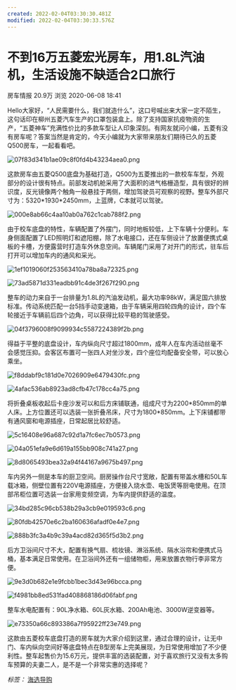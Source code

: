 ```yaml
---
created: 2022-02-04T03:30:30.481Z
modified: 2022-02-04T03:30:33.576Z
---
```

# 不到16万五菱宏光房车，用1.8L汽油机，生活设施不缺适合2口旅行

房车情报 <a id="seeNumberPV"></a>20.9万 浏览 2020-06-08 18:41

Hello大家好，“人民需要什么，我们就造什么”，这口号喊出来大家一定不陌生，这句话印在柳州五菱汽车生产的口罩包装盒上。除了支持国家抗疫物资的生产，“五菱神车”充满性价比的多款车型让人印象深刻。有网友就问小编，五菱有没有房车呢？答案当然是肯定的，今天小编就为大家带来朋友们期待已久的五菱Q500房车，一起看看吧。

![07f83d341b1ae09c8f0fd4b43234aea0.png](https://gitee.com/tpxipster/tpxip-galaxy/raw/master/vnote笔记汇/不到16万五菱宏光房车，用1.8l汽油机，生活设施不缺适合2口旅行.md/07f83d341b1ae09c8f0fd4b43234aea0.png)

这款房车由五菱Q500底盘为基础打造，Q500为五菱推出的一款校车车型，外观部分的设计很有特点。前部发动机舱采用了大面积的进气格栅造型，具有很好的辨识度，反光镜像两个触角一般悬挂于两侧，增加驾驶员可观察的视野。整车外部尺寸为：5320\*1930\*2450mm，上蓝牌，C本就可以驾驶。

![000e8ab66c4aa10ab0a762c1cab788f2.png](https://gitee.com/tpxipster/tpxip-galaxy/raw/master/vnote笔记汇/不到16万五菱宏光房车，用1.8l汽油机，生活设施不缺适合2口旅行.md/000e8ab66c4aa10ab0a762c1cab788f2.png)

由于校车底盘的特性，车辆配置了外摆门，同时地板较低，上下车辆十分便利。车身侧面配置了LED照明灯和遮阳棚，除了水电接口，还在车侧设计了放置便携式桌板的卡槽，方便露营时打造车外休息空间。车辆尾门采用了对开门的形式，驻车后打开可以增加车内的通风和采光。

![1ef1019060f253563410a78ba8a72325.png](https://gitee.com/tpxipster/tpxip-galaxy/raw/master/vnote笔记汇/不到16万五菱宏光房车，用1.8l汽油机，生活设施不缺适合2口旅行.md/1ef1019060f253563410a78ba8a72325.png)

![73ad5871d331eadbb91c4de3f267f290.png](https://gitee.com/tpxipster/tpxip-galaxy/raw/master/vnote笔记汇/不到16万五菱宏光房车，用1.8l汽油机，生活设施不缺适合2口旅行.md/73ad5871d331eadbb91c4de3f267f290.png)

整车的动力来自于一台排量为1.8L的汽油发动机，最大功率98kW，满足国六排放标准。传动系统匹配一台5挡手动变速箱，由于车辆采用四轮四角的设计，四个车轮接近于车辆前后四个边角，可以获得比较平稳的驾驶感受。

![04f3796008f9099934c5587224389f2b.png](https://gitee.com/tpxipster/tpxip-galaxy/raw/master/vnote笔记汇/不到16万五菱宏光房车，用1.8l汽油机，生活设施不缺适合2口旅行.md/04f3796008f9099934c5587224389f2b.png)

得益于平整的底盘设计，车内纵向尺寸超过1800mm，成年人在车内活动丝毫不会感觉压抑。会客区布置可一张四人对坐沙发，四个座位均配备安全带，可以放心乘坐。

![f8ddabf9c181d0e7026909e6479430fc.png](https://gitee.com/tpxipster/tpxip-galaxy/raw/master/vnote笔记汇/不到16万五菱宏光房车，用1.8l汽油机，生活设施不缺适合2口旅行.md/f8ddabf9c181d0e7026909e6479430fc.png)

![4afac536ab8923ad8cfb47c178cc4a75.png](https://gitee.com/tpxipster/tpxip-galaxy/raw/master/vnote笔记汇/不到16万五菱宏光房车，用1.8l汽油机，生活设施不缺适合2口旅行.md/4afac536ab8923ad8cfb47c178cc4a75.png)

将折叠桌板收起后卡座沙发可以和后方床铺联通，组成尺寸为2200\*850mm的单人床。上方位置还可以选装一张折叠吊床，尺寸为1800\*850mm。上下床铺都带有通风窗和电源插座，日常起居比较舒适。

![5c16408e96a687c92d1a7fc6ec7b0573.png](https://gitee.com/tpxipster/tpxip-galaxy/raw/master/vnote笔记汇/不到16万五菱宏光房车，用1.8l汽油机，生活设施不缺适合2口旅行.md/5c16408e96a687c92d1a7fc6ec7b0573.png)

![04a051efa9e6d619a155bb908c741a27.png](https://gitee.com/tpxipster/tpxip-galaxy/raw/master/vnote笔记汇/不到16万五菱宏光房车，用1.8l汽油机，生活设施不缺适合2口旅行.md/04a051efa9e6d619a155bb908c741a27.png)

![8d8065493bea32a94f44167a9675b497.png](https://gitee.com/tpxipster/tpxip-galaxy/raw/master/vnote笔记汇/不到16万五菱宏光房车，用1.8l汽油机，生活设施不缺适合2口旅行.md/8d8065493bea32a94f44167a9675b497.png)

车内另外一侧是本车的厨卫空间。厨房操作台尺寸宽敞，配置有带盖水槽和50L车载冰箱，侧壁位置有220V电源插座，方便接入烧水壶、电饭煲等厨电使用。在顶部吊柜位置可选装一台家用变频空调，为车内提供舒适的温度。

![34bd285c96cb538b29a3cb9e019593c6.png](https://gitee.com/tpxipster/tpxip-galaxy/raw/master/vnote笔记汇/不到16万五菱宏光房车，用1.8l汽油机，生活设施不缺适合2口旅行.md/34bd285c96cb538b29a3cb9e019593c6.png)

![80fdb42570e6c2ba160636afadf0e4e7.png](https://gitee.com/tpxipster/tpxip-galaxy/raw/master/vnote笔记汇/不到16万五菱宏光房车，用1.8l汽油机，生活设施不缺适合2口旅行.md/80fdb42570e6c2ba160636afadf0e4e7.png)

![888b3fc3a4b9c39a4acd82d365f5d3b2.png](https://gitee.com/tpxipster/tpxip-galaxy/raw/master/vnote笔记汇/不到16万五菱宏光房车，用1.8l汽油机，生活设施不缺适合2口旅行.md/888b3fc3a4b9c39a4acd82d365f5d3b2.png)

后方卫浴间尺寸不大，配置有换气扇、梳妆镜、淋浴系统、隔水浴帘和便携式马桶，基本满足日常使用。在卫浴间外还有一组储物柜，用来放置衣物行李非常方便。

![9e3d0b682e1e9fcbb1bec3d43e96bcca.png](https://gitee.com/tpxipster/tpxip-galaxy/raw/master/vnote笔记汇/不到16万五菱宏光房车，用1.8l汽油机，生活设施不缺适合2口旅行.md/9e3d0b682e1e9fcbb1bec3d43e96bcca.png)

![f4981bb8ed531fad408868186d06fabf.png](https://gitee.com/tpxipster/tpxip-galaxy/raw/master/vnote笔记汇/不到16万五菱宏光房车，用1.8l汽油机，生活设施不缺适合2口旅行.md/f4981bb8ed531fad408868186d06fabf.png)

整车水电配置有：90L净水箱、60L灰水箱、200Ah电池、3000W逆变器等。

![e73350a66c893386a7f95922ff23e749.png](https://gitee.com/tpxipster/tpxip-galaxy/raw/master/vnote笔记汇/不到16万五菱宏光房车，用1.8l汽油机，生活设施不缺适合2口旅行.md/e73350a66c893386a7f95922ff23e749.png)

这款由五菱校车底盘打造的房车就为大家介绍到这里，通过合理的设计，让无中门、车内纵向空间好等底盘特点在B型房车上完美展现，为日常使用增加了不少便利性。整车起售价为15.6万元，提供丰富的选装配置，对于喜欢旅行又没有太多购车预算的夫妻二人，是不是一个非常实惠的选择呢？

*标签：* [海选导购](https://chejiahao.autohome.com.cn/tag/7#pvareaid=2808204)

